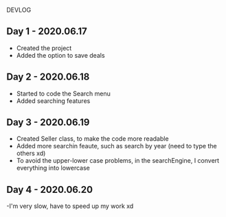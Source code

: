 DEVLOG

Day 1 - 2020.06.17
-
- Created the project
- Added the option to save deals

Day 2 - 2020.06.18
-
- Started to code the Search menu
- Added searching features

Day 3 - 2020.06.19
-
- Created Seller class, to make the code more readable
- Added more searchin feaute, such as search by year (need to type the others xd)
- To avoid the upper-lower case problems, in the searchEngine, I convert everything into lowercase
 
Day 4 - 2020.06.20
-
-I'm very slow, have to speed up my work xd

